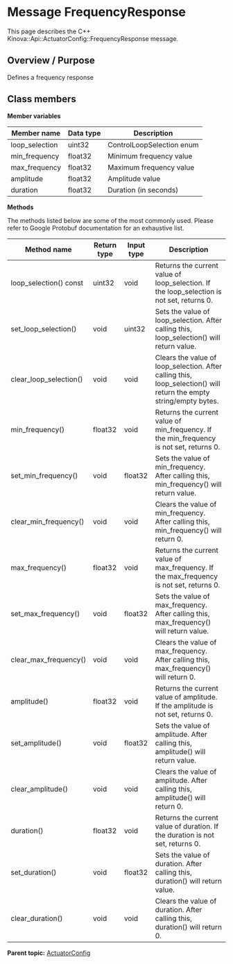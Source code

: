 # Message FrequencyResponse

This page describes the C++ Kinova::Api::ActuatorConfig::FrequencyResponse message.

## Overview / Purpose

Defines a frequency response

## Class members

 **Member variables** 

|Member name|Data type|Description|
|-----------|---------|-----------|
|loop\_selection|uint32|ControlLoopSelection enum|
|min\_frequency|float32|Minimum frequency value|
|max\_frequency|float32|Maximum frequency value|
|amplitude|float32|Amplitude value|
|duration|float32|Duration \(in seconds\)|

 **Methods** 

The methods listed below are some of the most commonly used. Please refer to Google Protobuf documentation for an exhaustive list.

|Method name|Return type|Input type|Description|
|-----------|-----------|----------|-----------|
|loop\_selection\(\) const|uint32|void|Returns the current value of loop\_selection. If the loop\_selection is not set, returns 0.|
|set\_loop\_selection\(\)|void|uint32|Sets the value of loop\_selection. After calling this, loop\_selection\(\) will return value.|
|clear\_loop\_selection\(\)|void|void|Clears the value of loop\_selection. After calling this, loop\_selection\(\) will return the empty string/empty bytes.|
|min\_frequency\(\)|float32|void|Returns the current value of min\_frequency. If the min\_frequency is not set, returns 0.|
|set\_min\_frequency\(\)|void|float32|Sets the value of min\_frequency. After calling this, min\_frequency\(\) will return value.|
|clear\_min\_frequency\(\)|void|void|Clears the value of min\_frequency. After calling this, min\_frequency\(\) will return 0.|
|max\_frequency\(\)|float32|void|Returns the current value of max\_frequency. If the max\_frequency is not set, returns 0.|
|set\_max\_frequency\(\)|void|float32|Sets the value of max\_frequency. After calling this, max\_frequency\(\) will return value.|
|clear\_max\_frequency\(\)|void|void|Clears the value of max\_frequency. After calling this, max\_frequency\(\) will return 0.|
|amplitude\(\)|float32|void|Returns the current value of amplitude. If the amplitude is not set, returns 0.|
|set\_amplitude\(\)|void|float32|Sets the value of amplitude. After calling this, amplitude\(\) will return value.|
|clear\_amplitude\(\)|void|void|Clears the value of amplitude. After calling this, amplitude\(\) will return 0.|
|duration\(\)|float32|void|Returns the current value of duration. If the duration is not set, returns 0.|
|set\_duration\(\)|void|float32|Sets the value of duration. After calling this, duration\(\) will return value.|
|clear\_duration\(\)|void|void|Clears the value of duration. After calling this, duration\(\) will return 0.|

**Parent topic:** [ActuatorConfig](../references/summary_ActuatorConfig.md)


